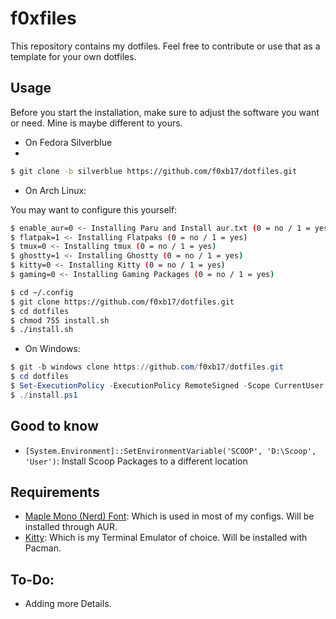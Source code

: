 # f0xfiles

This repository contains my dotfiles. Feel free to contribute or use that as a template for your own dotfiles.

## Usage

Before you start the installation, make sure to adjust the software you want or need. Mine is maybe different to yours. 

* On Fedora Silverblue
* 
```bash
$ git clone -b silverblue https://github.com/f0xb17/dotfiles.git
```

* On Arch Linux:

You may want to configure this yourself:

```bash
$ enable_aur=0 <- Installing Paru and Install aur.txt (0 = no / 1 = yes)
$ flatpak=1 <- Installing Flatpaks (0 = no / 1 = yes)
$ tmux=0 <- Installing tmux (0 = no / 1 = yes)
$ ghostty=1 <- Installing Ghostty (0 = no / 1 = yes)
$ kitty=0 <- Installing Kitty (0 = no / 1 = yes)
$ gaming=0 <- Installing Gaming Packages (0 = no / 1 = yes)
```

```bash
$ cd ~/.config
$ git clone https://github.com/f0xb17/dotfiles.git
$ cd dotfiles
$ chmod 755 install.sh
$ ./install.sh
```

* On Windows:

```powershell
$ git -b windows clone https://github.com/f0xb17/dotfiles.git
$ cd dotfiles
$ Set-ExecutionPolicy -ExecutionPolicy RemoteSigned -Scope CurrentUser
$ ./install.ps1
```

## Good to know

* ``[System.Environment]::SetEnvironmentVariable('SCOOP', 'D:\Scoop', 'User')``: Install Scoop Packages to a different location


## Requirements
* [Maple Mono (Nerd) Font](https://github.com/subframe7536/Maple-font): Which is used in most of my configs. Will be installed through AUR.
* [Kitty](https://sw.kovidgoyal.net/kitty/): Which is my Terminal Emulator of choice. Will be installed with Pacman.

## To-Do:
* Adding more Details.
